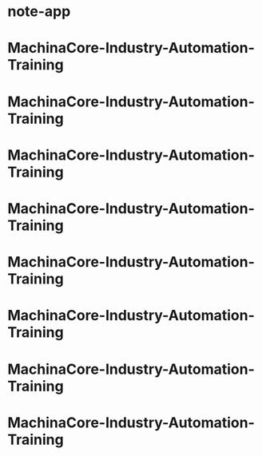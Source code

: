 # note-app
# MachinaCore-Industry-Automation-Training
# MachinaCore-Industry-Automation-Training
# MachinaCore-Industry-Automation-Training
# MachinaCore-Industry-Automation-Training
# MachinaCore-Industry-Automation-Training
# MachinaCore-Industry-Automation-Training
# MachinaCore-Industry-Automation-Training
# MachinaCore-Industry-Automation-Training

